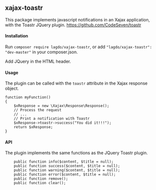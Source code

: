 ## xajax-toastr

This package implements javascript notifications in an Xajax application, with the Toastr JQuery plugin. https://github.com/CodeSeven/toastr

#### Installation

Run `composer require lagdo/xajax-toastr`, or add `"lagdo/xajax-toastr": "dev-master"` in your composer.json.

Add JQuery in the HTML header.

#### Usage

The plugin can be called with the `toastr` attribute in the Xajax response object.
```
function myFunction()
{
	$xResponse = new \Xajax\Response\Response();
	// Process the request
	// ...
	// Print a notification with Toastr
	$xResponse->toastr->success("You did it!!!");
	return $xResponse;
}
```

#### API

The plugin implements the same functions as the JQuery Toastr plugin.
```
	public function info($content, $title = null);
	public function success($content, $title = null);
	public function warning($content, $title = null);
	public function error($content, $title = null);
	public function remove();
	public function clear();
```
